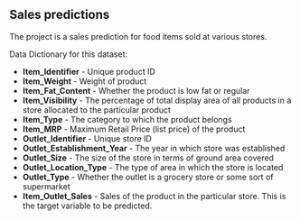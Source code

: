 ## Sales predictions

The project is a sales prediction for food items sold at various stores. 

Data Dictionary for this dataset:

* **Item_Identifier**	- Unique product ID
* **Item_Weight**	- Weight of product
* **Item_Fat_Content** - Whether the product is low fat or regular
* **Item_Visibility** -	The percentage of total display area of all products in a store allocated to the particular product
* **Item_Type**	- The category to which the product belongs
* **Item_MRP** -	Maximum Retail Price (list price) of the product
* **Outlet_Identifier**	- Unique store ID
* **Outlet_Establishment_Year**	- The year in which store was established
* **Outlet_Size**	- The size of the store in terms of ground area covered
* **Outlet_Location_Type** -	The type of area in which the store is located
* **Outlet_Type** -	Whether the outlet is a grocery store or some sort of supermarket
* **Item_Outlet_Sales**	- Sales of the product in the particular store. This is the target variable to be predicted.
